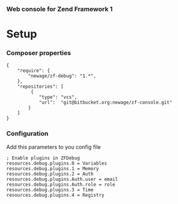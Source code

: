### Web console for Zend Framework 1

# Setup

### Composer properties

```
{
    "require": {
        "newage/zf-debug": "1.*",
    },
    "repositories": [
         {
            "type": "vcs",
            "url":  "git@bitbucket.org:newage/zf-console.git"
        }
    ]
}
```

### Configuration

Add this parameters to you config file


```
; Enable plugins in ZFDebug
resources.debug.plugins.0 = Variables
resources.debug.plugins.1 = Memory
resources.debug.plugins.2 = Auth
resources.debug.plugins.Auth.user = email
resources.debug.plugins.Auth.role = role
resources.debug.plugins.3 = Time
resources.debug.plugins.4 = Registry
```
